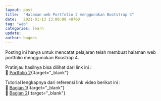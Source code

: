 ```yaml
---
layout: post
title:  "Halaman web Portfolio 2 menggunakan Bootstrap 4"
date:   2021-01-13 13:00:00 +0700
tag: "web"
categories: learn
update:	
author: bagoes
---
```

Posting ini hanya untuk mencatat pelajaran telah membuat halaman web portfolio menggunakan Boostrap 4.  

Pratinjau hasilnya bisa dilihat dari link ini :   
👀 [Portfolio 2](/portfolio-2/ "preview"){:target="_blank"}  

Tutorial lengkapnya dari referensi link video berikut ini :  
🚀 [Bagian 1](https://youtu.be/JhpjKpDUbAY "Web Programming UNPAS"){:target="_blank"}  
🚀 [Bagian 2](https://youtu.be/tCpO1Mk-kdU "Web Programming UNPAS"){:target="_blank"}